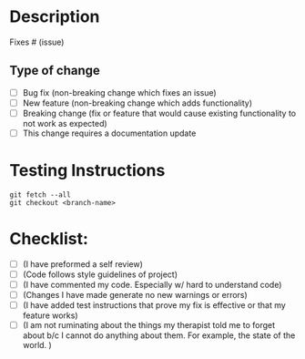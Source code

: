 # Description
Fixes # (issue)
## Type of change
- [ ] Bug fix (non-breaking change which fixes an issue)
- [ ] New feature (non-breaking change which adds functionality)
- [ ] Breaking change (fix or feature that would cause existing functionality to not work as expected)
- [ ] This change requires a documentation update
# Testing Instructions
```
git fetch --all
git checkout <branch-name>
```

# Checklist:
- [ ] (I have preformed a self review)
- [ ] (Code follows style guidelines of project)
- [ ] (I have commented my code. Especially w/ hard to understand code)
- [ ] (Changes I have made generate no new warnings or errors)
- [ ] (I have added test instructions that prove my fix is effective or that my feature works)
- [ ] (I am not ruminating about the things my therapist told me to forget about b/c I cannot do anything about them. For example, the state of the world. )
